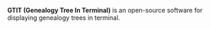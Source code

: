 **GTIT (Genealogy Tree In Terminal)** is an open-source software for displaying genealogy trees in terminal.